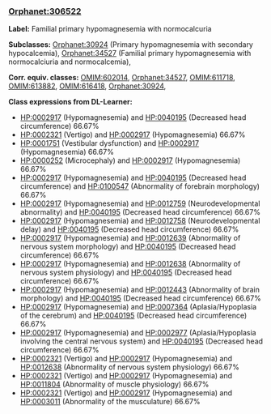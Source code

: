 
### [Orphanet:306522](http://www.orpha.net/ORDO/Orphanet_306522)
**Label:** Familial primary hypomagnesemia with normocalcuria

**Subclasses:** [Orphanet:30924](http://www.orpha.net/ORDO/Orphanet_30924) (Primary hypomagnesemia with secondary hypocalcemia), [Orphanet:34527](http://www.orpha.net/ORDO/Orphanet_34527) (Familial primary hypomagnesemia with normocalciuria and normocalcemia), 

**Corr. equiv. classes:** [OMIM:602014](http://purl.obolibrary.org/obo/OMIM_602014), [Orphanet:34527](http://www.orpha.net/ORDO/Orphanet_34527), [OMIM:611718](http://purl.obolibrary.org/obo/OMIM_611718), [OMIM:613882](http://purl.obolibrary.org/obo/OMIM_613882), [OMIM:616418](http://purl.obolibrary.org/obo/OMIM_616418), [Orphanet:30924](http://www.orpha.net/ORDO/Orphanet_30924), 

**Class expressions from DL-Learner:**

- [HP:0002917](http://purl.obolibrary.org/obo/HP_0002917) (Hypomagnesemia) and [HP:0040195](http://purl.obolibrary.org/obo/HP_0040195) (Decreased head circumference) 66.67%
- [HP:0002321](http://purl.obolibrary.org/obo/HP_0002321) (Vertigo) and [HP:0002917](http://purl.obolibrary.org/obo/HP_0002917) (Hypomagnesemia) 66.67%
- [HP:0001751](http://purl.obolibrary.org/obo/HP_0001751) (Vestibular dysfunction) and [HP:0002917](http://purl.obolibrary.org/obo/HP_0002917) (Hypomagnesemia) 66.67%
- [HP:0000252](http://purl.obolibrary.org/obo/HP_0000252) (Microcephaly) and [HP:0002917](http://purl.obolibrary.org/obo/HP_0002917) (Hypomagnesemia) 66.67%
- [HP:0002917](http://purl.obolibrary.org/obo/HP_0002917) (Hypomagnesemia) and [HP:0040195](http://purl.obolibrary.org/obo/HP_0040195) (Decreased head circumference) and [HP:0100547](http://purl.obolibrary.org/obo/HP_0100547) (Abnormality of forebrain morphology) 66.67%
- [HP:0002917](http://purl.obolibrary.org/obo/HP_0002917) (Hypomagnesemia) and [HP:0012759](http://purl.obolibrary.org/obo/HP_0012759) (Neurodevelopmental abnormality) and [HP:0040195](http://purl.obolibrary.org/obo/HP_0040195) (Decreased head circumference) 66.67%
- [HP:0002917](http://purl.obolibrary.org/obo/HP_0002917) (Hypomagnesemia) and [HP:0012758](http://purl.obolibrary.org/obo/HP_0012758) (Neurodevelopmental delay) and [HP:0040195](http://purl.obolibrary.org/obo/HP_0040195) (Decreased head circumference) 66.67%
- [HP:0002917](http://purl.obolibrary.org/obo/HP_0002917) (Hypomagnesemia) and [HP:0012639](http://purl.obolibrary.org/obo/HP_0012639) (Abnormality of nervous system morphology) and [HP:0040195](http://purl.obolibrary.org/obo/HP_0040195) (Decreased head circumference) 66.67%
- [HP:0002917](http://purl.obolibrary.org/obo/HP_0002917) (Hypomagnesemia) and [HP:0012638](http://purl.obolibrary.org/obo/HP_0012638) (Abnormality of nervous system physiology) and [HP:0040195](http://purl.obolibrary.org/obo/HP_0040195) (Decreased head circumference) 66.67%
- [HP:0002917](http://purl.obolibrary.org/obo/HP_0002917) (Hypomagnesemia) and [HP:0012443](http://purl.obolibrary.org/obo/HP_0012443) (Abnormality of brain morphology) and [HP:0040195](http://purl.obolibrary.org/obo/HP_0040195) (Decreased head circumference) 66.67%
- [HP:0002917](http://purl.obolibrary.org/obo/HP_0002917) (Hypomagnesemia) and [HP:0007364](http://purl.obolibrary.org/obo/HP_0007364) (Aplasia/Hypoplasia of the cerebrum) and [HP:0040195](http://purl.obolibrary.org/obo/HP_0040195) (Decreased head circumference) 66.67%
- [HP:0002917](http://purl.obolibrary.org/obo/HP_0002917) (Hypomagnesemia) and [HP:0002977](http://purl.obolibrary.org/obo/HP_0002977) (Aplasia/Hypoplasia involving the central nervous system) and [HP:0040195](http://purl.obolibrary.org/obo/HP_0040195) (Decreased head circumference) 66.67%
- [HP:0002321](http://purl.obolibrary.org/obo/HP_0002321) (Vertigo) and [HP:0002917](http://purl.obolibrary.org/obo/HP_0002917) (Hypomagnesemia) and [HP:0012638](http://purl.obolibrary.org/obo/HP_0012638) (Abnormality of nervous system physiology) 66.67%
- [HP:0002321](http://purl.obolibrary.org/obo/HP_0002321) (Vertigo) and [HP:0002917](http://purl.obolibrary.org/obo/HP_0002917) (Hypomagnesemia) and [HP:0011804](http://purl.obolibrary.org/obo/HP_0011804) (Abnormality of muscle physiology) 66.67%
- [HP:0002321](http://purl.obolibrary.org/obo/HP_0002321) (Vertigo) and [HP:0002917](http://purl.obolibrary.org/obo/HP_0002917) (Hypomagnesemia) and [HP:0003011](http://purl.obolibrary.org/obo/HP_0003011) (Abnormality of the musculature) 66.67%



